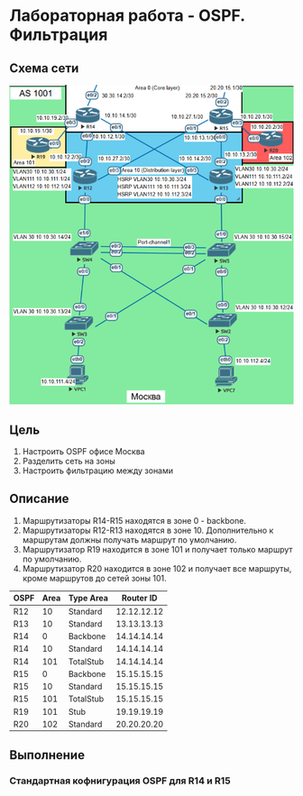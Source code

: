 # Лабораторная работа - OSPF. Фильтрация 
## Схема сети
![alt text](https://github.com/V1RaJ97/OTUS-NE/blob/c7e10c42deb75c5c2969e7365c882f5c12e70bf3/Professional/Labs/OSPF/OSPF%20MSK.png)
## Цель
1. Настроить OSPF офисе Москва
2. Разделить сеть на зоны
3. Настроить фильтрацию между зонами
## Описание
1. Маршрутизаторы R14-R15 находятся в зоне 0 - backbone.
2. Маршрутизаторы R12-R13 находятся в зоне 10. Дополнительно к маршрутам должны получать маршрут по умолчанию.
3. Маршрутизатор R19 находится в зоне 101 и получает только маршрут по умолчанию.
4. Маршрутизатор R20 находится в зоне 102 и получает все маршруты, кроме маршрутов до сетей зоны 101.

| OSPF | Area | Type Area |  Router ID  |
|------|------|-----------|-------------|
| R12  | 10   | Standard  | 12.12.12.12 |
| R13  | 10   | Standard  | 13.13.13.13 |
| R14  | 0    | Backbone  | 14.14.14.14 |
| R14  | 10   | Standard  | 14.14.14.14 |
| R14  | 101  | TotalStub | 14.14.14.14 |
| R15  | 0    | Backbone  | 15.15.15.15 |
| R15  | 10   | Standard  | 15.15.15.15 |
| R15  | 101  | TotalStub | 15.15.15.15 |
| R19  | 101  | Stub      | 19.19.19.19 |
| R20  | 102  | Standard  | 20.20.20.20 |

## Выполнение
### Стандартная кофнигурация OSPF для R14 и R15
```

```
